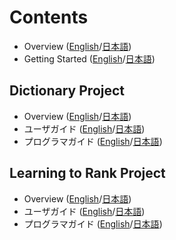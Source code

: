 # Contents

* Overview ([English](overview.md)/[日本語](overview_ja.md))
* Getting Started ([English](getting_started.md)/[日本語](getting_started_ja.md))

## Dictionary Project

* Overview ([English](dict/dict_overview.md)/[日本語](dict/dict_overview_ja.md))
* ユーザガイド ([English](dict/dict_users_guide.md)/[日本語](dict/dict_users_guide_ja.md))
* プログラマガイド ([English](dict/dict_programmers_guide.md)/[日本語](dict/dict_programmers_guide_ja.md))

## Learning to Rank Project

* Overview ([English](ltr/ltr_overview.md)/[日本語](ltr/ltr_overview_ja.md))
* ユーザガイド ([English](ltr/ltr_users_guide.md)/[日本語](ltr/ltr_users_guide_ja.md))
* プログラマガイド ([English](ltr/ltr_programmers_guide.md)/[日本語](ltr/ltr_programmers_guide_ja.md))
